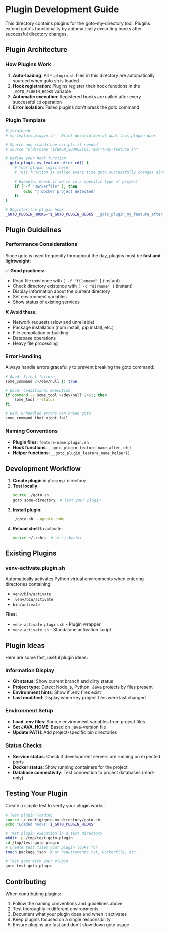 # Plugin Development Guide

This directory contains plugins for the goto-my-directory tool. Plugins extend goto's functionality by automatically executing hooks after successful directory changes.

## Plugin Architecture

### How Plugins Work

1. **Auto-loading**: All `*.plugin.sh` files in this directory are automatically sourced when goto.sh is loaded
2. **Hook registration**: Plugins register their hook functions in the `_GOTO_PLUGIN_HOOKS` variable
3. **Automatic execution**: Registered hooks are called after every successful `cd` operation
4. **Error isolation**: Failed plugins don't break the goto command

### Plugin Template

```bash
#!/bin/bash
# my-feature.plugin.sh - Brief description of what this plugin does

# Source any standalone scripts if needed
# source "$(dirname "${BASH_SOURCE[0]:-$0}")/my-feature.sh"

# Define your hook function
__goto_plugin_my_feature_after_cd() {
    # Your plugin logic here
    # This function is called every time goto successfully changes directories
    
    # Example: Check if we're in a specific type of project
    if [ -f "Dockerfile" ]; then
        echo "🐳 Docker project detected"
    fi
}

# Register the plugin hook
_GOTO_PLUGIN_HOOKS="$_GOTO_PLUGIN_HOOKS __goto_plugin_my_feature_after_cd"
```

## Plugin Guidelines

### Performance Considerations

Since goto is used frequently throughout the day, plugins must be **fast and lightweight**:

✅ **Good practices:**
- Read file existence with `[ -f "filename" ]` (instant)
- Check directory existence with `[ -d "dirname" ]` (instant)  
- Display information about the current directory
- Set environment variables
- Show status of existing services

❌ **Avoid these:**
- Network requests (slow and unreliable)
- Package installation (npm install, pip install, etc.)
- File compilation or building
- Database operations
- Heavy file processing

### Error Handling

Always handle errors gracefully to prevent breaking the goto command:

```bash
# Good: Silent failure
some_command 2>/dev/null || true

# Good: Conditional execution
if command -v some_tool >/dev/null 2>&1; then
    some_tool --status
fi

# Bad: Unhandled errors can break goto
some_command_that_might_fail
```

### Naming Conventions

- **Plugin files**: `feature-name.plugin.sh`
- **Hook functions**: `__goto_plugin_feature_name_after_cd()`
- **Helper functions**: `__goto_plugin_feature_name_helper()`

## Development Workflow

1. **Create plugin** in `plugins/` directory
2. **Test locally**:
   ```bash
   source ./goto.sh
   goto some-directory  # Test your plugin
   ```
3. **Install plugin**:
   ```bash
   ./goto.sh --update-code
   ```
4. **Reload shell** to activate:
   ```bash
   source ~/.zshrc  # or ~/.bashrc
   ```

## Existing Plugins

### venv-activate.plugin.sh

Automatically activates Python virtual environments when entering directories containing:
- `venv/bin/activate`
- `.venv/bin/activate`  
- `bin/activate`

**Files:**
- `venv-activate.plugin.sh` - Plugin wrapper
- `venv-activate.sh` - Standalone activation script

## Plugin Ideas

Here are some fast, useful plugin ideas:

### Information Display
- **Git status**: Show current branch and dirty status
- **Project type**: Detect Node.js, Python, Java projects by files present
- **Environment hints**: Show if .env files exist
- **Last modified**: Display when key project files were last changed

### Environment Setup
- **Load .env files**: Source environment variables from project files
- **Set JAVA_HOME**: Based on .java-version file
- **Update PATH**: Add project-specific bin directories

### Status Checks
- **Service status**: Check if development servers are running on expected ports
- **Docker status**: Show running containers for the project
- **Database connectivity**: Test connection to project databases (read-only)

## Testing Your Plugin

Create a simple test to verify your plugin works:

```bash
# Test plugin loading
source ~/.config/goto-my-directory/goto.sh
echo "Loaded hooks: $_GOTO_PLUGIN_HOOKS"

# Test plugin execution in a test directory
mkdir -p /tmp/test-goto-plugin
cd /tmp/test-goto-plugin
# Create test files your plugin looks for
touch package.json  # or requirements.txt, Dockerfile, etc.

# Test goto with your plugin
goto test-goto-plugin
```

## Contributing

When contributing plugins:

1. Follow the naming conventions and guidelines above
2. Test thoroughly in different environments
3. Document what your plugin does and when it activates
4. Keep plugins focused on a single responsibility
5. Ensure plugins are fast and don't slow down goto usage
